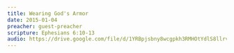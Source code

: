 ```yaml
---
title: Wearing God's Armor
date: 2015-01-04
preacher: guest-preacher
scripture: Ephesians 6:10-13
audio: https://drive.google.com/file/d/1YRBpjsbny8wcgpkh3RMHOtYdlS8llrvK/view
---
```


